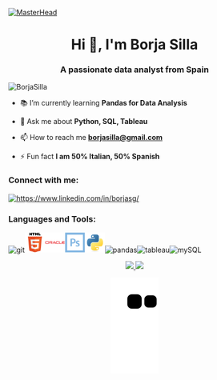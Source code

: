 [![MasterHead](https://i.imgur.com/ghMWblG.png)](https://i.imgur.com/ghMWblG.png)

<h1 align="center">Hi 👋, I'm Borja Silla</h1>
<h3 align="center">A passionate data analyst from Spain</h3>
<p align="left"> <img src="https://komarev.com/ghpvc/?username=BorjaSilla&label=Profile%20views&color=0e75b6&style=flat" alt="BorjaSilla" /> </p>

- 📚 I’m currently learning **Pandas for Data Analysis**

- 💬 Ask me about **Python, SQL, Tableau**

- 📫 How to reach me **borjasilla@gmail.com**

- ⚡ Fun fact **I am 50% Italian, 50% Spanish**

<h3 align="left">Connect with me:</h3>
<p align="left">
<a href="https://www.linkedin.com/in/borjasg/" target="blank"><img align="center" src="https://raw.githubusercontent.com/rahuldkjain/github-profile-readme-generator/master/src/images/icons/Social/linked-in-alt.svg" alt="https://www.linkedin.com/in/borjasg/" height="30" width="40" /></a>
</p>

<h3 align="left">Languages and Tools:</h3>
<p align="left"><img src="https://www.vectorlogo.zone/logos/git-scm/git-scm-icon.svg" alt="git" width="40" height="40"/><img src="https://raw.githubusercontent.com/devicons/devicon/master/icons/html5/html5-original-wordmark.svg" alt="html5" width="40" height="40"/><img src="https://raw.githubusercontent.com/devicons/devicon/master/icons/oracle/oracle-original.svg" alt="oracle" width="40" height="40"/><img src="https://raw.githubusercontent.com/devicons/devicon/master/icons/photoshop/photoshop-line.svg" alt="photoshop" width="40" height="40"/><img src="https://raw.githubusercontent.com/devicons/devicon/master/icons/python/python-original.svg" alt="python" width="40" height="40"/><img src="https://svgur.com/i/yn2.svg" alt="pandas" width="40" height="40"/><img src="https://cdn.worldvectorlogo.com/logos/tableau-software.svg" alt="tableau" width="40" height="40"/><img src="https://www.svgrepo.com/show/303251/mysql-logo.svg" alt="mySQL" width="40" height="40"/></p>
<div align="center">

<div align="center">
    <a href="https://github.com/BorjaSilla">
    <img height="180em" src="https://github-readme-stats.vercel.app/api?username=BorjaSilla&show_icons=true&theme=tokyonight&include_all_commits=true&count_private=true"/>
    <img height="180em" src="https://github-readme-stats.vercel.app/api/top-langs/?username=BorjaSilla&layout=compact&theme=tokyonight"/>
  </div>
<div>

![Snake animation](https://github.com/rafaballerini/rafaballerini/blob/output/github-contribution-grid-snake.svg)

</div>

